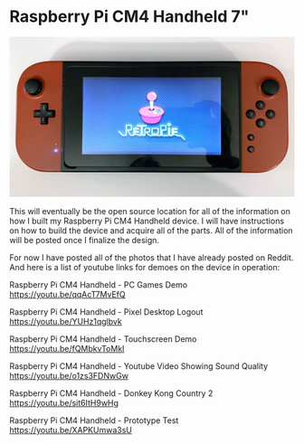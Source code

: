 # Raspberry Pi CM4 Handheld 7"

<p align="center"><a href="https://www.youtube.com/watch?v=sit6ItH9wHg"><img src="Images/retropie-handheld.jpg?raw=true" width="700" height="auto" alt="RetroPie running on Raspberry Pi CM4 Handheld" /></a></p>

This will eventually be the open source location for all of the information on how I built my Raspberry Pi CM4 Handheld device. I will have instructions on how to build the device and acquire all of the parts. All of the information will be posted once I finalize the design.

For now I have posted all of the photos that I have already posted on Reddit. And here is a list of youtube links for demoes on the device in operation:

Raspberry Pi CM4 Handheld - PC Games Demo
https://youtu.be/qqAcT7MvEfQ

Raspberry Pi CM4 Handheld - Pixel Desktop Logout
https://youtu.be/YUHz1qglbvk

Raspberry Pi CM4 Handheld - Touchscreen Demo
https://youtu.be/fQMbkvToMkI

Raspberry Pi CM4 Handheld - Youtube Video Showing Sound Quality
https://youtu.be/o1zs3FDNwGw

Raspberry Pi CM4 Handheld - Donkey Kong Country 2
https://youtu.be/sit6ItH9wHg

Raspberry Pi CM4 Handheld - Prototype Test
https://youtu.be/XAPKUmwa3sU
